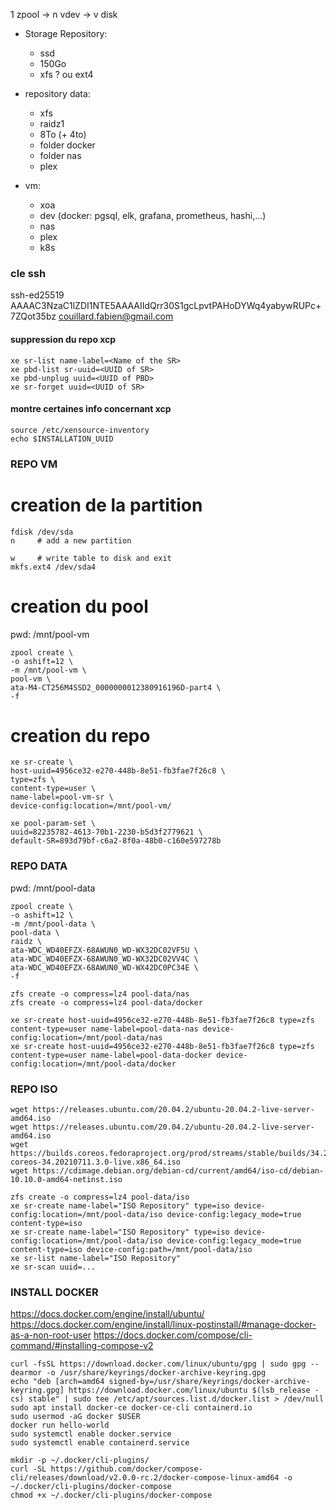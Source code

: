 
1 zpool -> n vdev -> v disk

- Storage Repository:
    - ssd
    - 150Go
    - xfs ? ou ext4

- repository data:
    - xfs
    - raidz1
    - 8To (+ 4to)
    - folder docker
    - folder nas
    - plex
- vm:
    - xoa
    - dev (docker: pgsql, elk, grafana, prometheus, hashi,...)
    - nas
    - plex
    - k8s


### cle ssh
ssh-ed25519 AAAAC3NzaC1lZDI1NTE5AAAAIIdQrr30S1gcLpvtPAHoDYWq4yabywRUPc+7ZQot35bz couillard.fabien@gmail.com


#### suppression du repo xcp
    xe sr-list name-label=<Name of the SR>
    xe pbd-list sr-uuid=<UUID of SR>
    xe pbd-unplug uuid=<UUID of PBD>
    xe sr-forget uuid=<UUID of SR>


#### montre certaines info concernant xcp
    source /etc/xensource-inventory
    echo $INSTALLATION_UUID 


### REPO VM
# creation de la partition
    fdisk /dev/sda
    n     # add a new partition
    
    w     # write table to disk and exit
    mkfs.ext4 /dev/sda4

# creation du pool
pwd: /mnt/pool-vm

    zpool create \
    -o ashift=12 \
    -m /mnt/pool-vm \
    pool-vm \
    ata-M4-CT256M4SSD2_0000000012380916196D-part4 \
    -f

# creation du repo
    xe sr-create \
    host-uuid=4956ce32-e270-448b-8e51-fb3fae7f26c8 \
    type=zfs \
    content-type=user \
    name-label=pool-vm-sr \
    device-config:location=/mnt/pool-vm/

    xe pool-param-set \
    uuid=82235782-4613-70b1-2230-b5d3f2779621 \
    default-SR=893d79bf-c6a2-8f0a-48b0-c160e597278b


### REPO DATA
pwd: /mnt/pool-data

    zpool create \
    -o ashift=12 \
    -m /mnt/pool-data \
    pool-data \
    raidz \
    ata-WDC_WD40EFZX-68AWUN0_WD-WX32DC02VF5U \
    ata-WDC_WD40EFZX-68AWUN0_WD-WX32DC02VV4C \
    ata-WDC_WD40EFZX-68AWUN0_WD-WX42DC0PC34E \
    -f

    zfs create -o compress=lz4 pool-data/nas
    zfs create -o compress=lz4 pool-data/docker

    xe sr-create host-uuid=4956ce32-e270-448b-8e51-fb3fae7f26c8 type=zfs content-type=user name-label=pool-data-nas device-config:location=/mnt/pool-data/nas
    xe sr-create host-uuid=4956ce32-e270-448b-8e51-fb3fae7f26c8 type=zfs content-type=user name-label=pool-data-docker device-config:location=/mnt/pool-data/docker

### REPO ISO

    wget https://releases.ubuntu.com/20.04.2/ubuntu-20.04.2-live-server-amd64.iso
    wget https://releases.ubuntu.com/20.04.2/ubuntu-20.04.2-live-server-amd64.iso
    wget https://builds.coreos.fedoraproject.org/prod/streams/stable/builds/34.20210711.3.0/x86_64/fedora-coreos-34.20210711.3.0-live.x86_64.iso
    wget https://cdimage.debian.org/debian-cd/current/amd64/iso-cd/debian-10.10.0-amd64-netinst.iso

    zfs create -o compress=lz4 pool-data/iso
    xe sr-create name-label="ISO Repository" type=iso device-config:location=/mnt/pool-data/iso device-config:legacy_mode=true content-type=iso
    xe sr-create name-label="ISO Repository" type=iso device-config:location=/mnt/pool-data/iso device-config:legacy_mode=true content-type=iso device-config:path=/mnt/pool-data/iso
    xe sr-list name-label="ISO Repository"
    xe sr-scan uuid=...


### INSTALL DOCKER
https://docs.docker.com/engine/install/ubuntu/
https://docs.docker.com/engine/install/linux-postinstall/#manage-docker-as-a-non-root-user
https://docs.docker.com/compose/cli-command/#installing-compose-v2

    curl -fsSL https://download.docker.com/linux/ubuntu/gpg | sudo gpg --dearmor -o /usr/share/keyrings/docker-archive-keyring.gpg
    echo "deb [arch=amd64 signed-by=/usr/share/keyrings/docker-archive-keyring.gpg] https://download.docker.com/linux/ubuntu $(lsb_release -cs) stable" | sudo tee /etc/apt/sources.list.d/docker.list > /dev/null
    sudo apt install docker-ce docker-ce-cli containerd.io
    sudo usermod -aG docker $USER
    docker run hello-world
    sudo systemctl enable docker.service
    sudo systemctl enable containerd.service

    mkdir -p ~/.docker/cli-plugins/
    curl -SL https://github.com/docker/compose-cli/releases/download/v2.0.0-rc.2/docker-compose-linux-amd64 -o ~/.docker/cli-plugins/docker-compose
    chmod +x ~/.docker/cli-plugins/docker-compose

